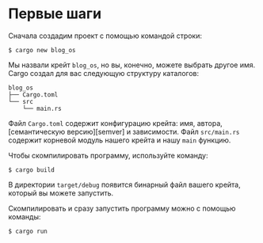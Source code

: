 # Первые шаги

Сначала создадим проект с помощью командой строки:

```console
$ cargo new blog_os
```

Мы назвали крейт `blog_os`, но вы, конечно, можете выбрать другое имя. Cargo создал для вас следующую структуру каталогов:

```text
blog_os
├── Cargo.toml
└── src
    └── main.rs
```

Файл `Cargo.toml` содержит конфигурацию крейта: имя, автора, [семантическую версию][semver] и зависимости. Файл `src/main.rs` содержит корневой модуль нашего крейта и нашу `main` функцию.

Чтобы скомпилировать программу, используйте команду:

```console
$ cargo build
```

В директории `target/debug` появится бинарный файл вашего крейта, который вы можете запустить.

Скомпилировать и сразу запустить программу можно с помощью команды:

```console
$ cargo run
```
